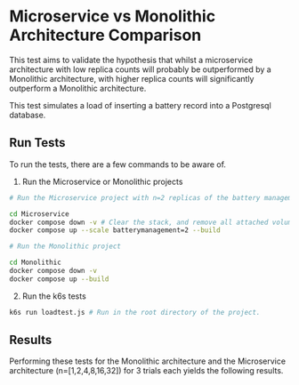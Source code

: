 # Microservice vs Monolithic Architecture Comparison

This test aims to validate the hypothesis that whilst a microservice architecture with low replica counts will probably
be outperformed by a Monolithic architecture, with higher replica counts will significantly outperform a Monolithic
architecture.

This test simulates a load of inserting a battery record into a Postgresql database.

## Run Tests

To run the tests, there are a few commands to be aware of.

1. Run the Microservice or Monolithic projects

```bash
# Run the Microservice project with n=2 replicas of the battery management service

cd Microservice
docker compose down -v # Clear the stack, and remove all attached volumes
docker compose up --scale batterymanagement=2 --build

# Run the Monolithic project

cd Monolithic
docker compose down -v
docker compose up --build
```

2. Run the k6s tests

```bash
k6s run loadtest.js # Run in the root directory of the project.
```

## Results
Performing these tests for the Monolithic architecture and the Microservice architecture (n=[1,2,4,8,16,32]) for 3 trials each yields the following results.


